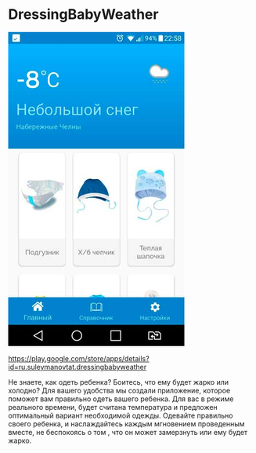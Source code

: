# DressingBabyWeather

![Image description](https://github.com/SuleymanovTat/DressingBabyWeather/blob/master/images/main_screen.jpg)

https://play.google.com/store/apps/details?id=ru.suleymanovtat.dressingbabyweather

Не знаете, как одеть ребенка? Боитесь, что ему будет жарко или холодно? Для вашего удобства мы создали приложение, которое поможет вам правильно одеть вашего ребенка. Для вас в режиме реального времени, будет считана температура и предложен оптимальный вариант необходимой одежды. Одевайте правильно своего ребенка, и наслаждайтесь каждым мгновением проведенным вместе, не беспокоясь о том , что он может замерзнуть или ему будет жарко.
